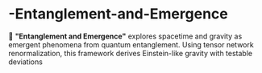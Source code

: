# -Entanglement-and-Emergence
🌌 **"Entanglement and Emergence"** explores spacetime and gravity as emergent phenomena from quantum entanglement. Using tensor network renormalization, this framework derives Einstein-like gravity with testable deviations

